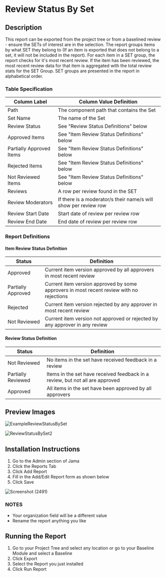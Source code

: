 # Review Status By Set

## Description 
This report can be exported from the project tree or from a baselined review - ensure the SETs of interest are in the selection. 
The report groups items by what SET they belong to (If an item is exported that does not belong to a set, it will not be included in the report).
For each item in a SET group, the report checks for it's most recent review. 
If the item has been reviewed, the most recent review data for that item is aggregated with the total review stats for the SET Group.
SET groups are presented in the report in alphabetical order. 

### Table Specification 
| Column Label | Column Value Definition | 
| -------------| ------------------------|
| Path| The component path that contains the Set|
| Set Name | The name of the Set |
| Review Status | See "Review Status Definitions" below |
| Approved Items | See "Item Review Status Definitions" below |
| Partially Approved Items | See "Item Review Status Definitions" below | 
| Rejected Items | See "Item Review Status Definitions" below |
| Not Reviewed Items |  See "Item Review Status Definitions" below |
| Reviews | A row per review found in the SET |
| Review Moderators | If there is a moderator/s their name/s will show per review row |
| Review Start Date | Start date of review per review row |
| Review End Date | End date of review per review row |

### Report Definitions 
#### Item Review Status Definition 
| Status | Definition | 
| -------------| ------------------------|
| Approved| Current item version approved by all approvers in most recent review|
| Partially Approved | Current item version approved by some approvers in most recent review with no rejections |
| Rejected | Current item version rejected by any approver in most recent review |
| Not Reviewed | Current item version not approved or rejected by any approver in any review |

#### Review Status Definition 
| Status | Definition | 
| -------------| ------------------------|
| Not Reviewed| No items in the set have received feedback in a review|
| Partially Reviewed | Items in the set have received feedback in a review, but not all are approved |
| Approved | All items in the set have been approved by all approvers |

## Preview Images 

![ExampleReviewStatusBySet](https://user-images.githubusercontent.com/99203913/227651917-000481bf-5ae2-4f73-99fa-5b6615144bac.png)


![ReviewStatusBySet2](https://user-images.githubusercontent.com/99203913/227651930-aff68a34-0a02-47d4-b814-5cac50c5dd10.png)

## Installation Instructions 
1. Go to the Admin section of Jama 
2. Click the Reports Tab
3. Click Add Report 
4. Fill in the Add/Edit Report form as shown below
5. Click Save

![Screenshot (2491)](https://user-images.githubusercontent.com/99203913/227652242-dd1b24b4-fcd5-4a00-a726-47889c6a854a.png)

### NOTES 
* Your organization field will be a different value
* Rename the report anything you like

## Running the Report 
1. Go to your Project Tree and select any location or go to your Baseline Module and select a Baseline
2. Click Export 
3. Select the Report you just installed 
4. Click Run Report 
